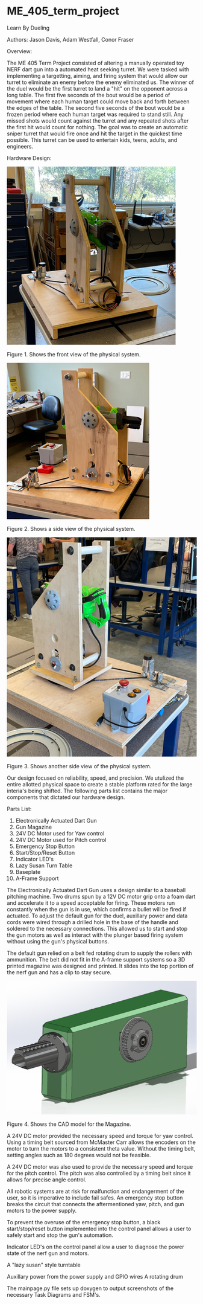 # ME_405_term_project

Learn By Dueling

Authors: Jason Davis, Adam Westfall, Conor Fraser


Overview:

The ME 405 Term Project consisted of altering a manually operated toy NERF dart gun into a automated heat seeking turret.
We were tasked with implementing a targetting, aiming, and firing system that would allow our turret to eliminate an enemy before the enemy eliminated us. 
The winner of the duel would be the first turret to land a "hit" on the opponent across a long table.
The first five seconds of the bout would be a period of movement where each human target could move back and forth between the edges of the table.
The second five seconds of the bout would be a frozen period where each human target was required to stand still.
Any missed shots would count against the turret and any repeated shots after the first hit would count for nothing.
The goal was to create an automatic sniper turret that would fire once and hit the target in the quickest time possible.
This turret can be used to entertain kids, teens, adults, and engineers.


Hardware Design:


![Alt text, alt right, alt left](md_front_view_png.png)

Figure 1. Shows the front view of the physical system.

![Alt text, alt right, alt left](md_side_view_1_png.png)

Figure 2. Shows a side view of the physical system.

![Alt text, alt right, alt left](md_side_view_2_png.png)

Figure 3. Shows another side view of the physical system.


Our design focused on reliability, speed, and precision.
We utulized the entire allotted physical space to create a stable platform rated for the large interia's being shifted.
The following parts list contains the major components that dictated our hardware design.


Parts List:
1.	Electronically Actuated Dart Gun
2.	Gun Magazine
3.	24V DC Motor used for Yaw control
4.	24V DC Motor used for Pitch control
5.	Emergency Stop Button
6.	Start/Stop/Reset Button
7.	Indicator LED's
8.	Lazy Susan Turn Table
9.	Baseplate
10.	A-Frame Support


The Electronically Actuated Dart Gun uses a design similar to a baseball pitching machine.
Two drums spun by a 12V DC motor grip onto a foam dart and accelerate it to a speed acceptable for firing.
These motors run constantly when the gun is in use, which confirms a bullet will be fired if actuated.
To adjust the default gun for the duel, auxillary power and data cords were wired through a drilled hole in the base of the handle and soldered to the necessary connections. 
This allowed us to start and stop the gun motors as well as interact with the plunger based firing system without using the gun's physical buttons.


The default gun relied on a belt fed rotating drum to supply the rollers with ammunition.
The belt did not fit in the A-frame support systems so a 3D printed magazine was designed and printed.
It slides into the top portion of the nerf gun and has a clip to stay secure. 

![Alt text, alt right, alt left](CAD_Gun.png)

Figure 4. Shows the CAD model for the Magazine.


A 24V DC motor provided the necessary speed and torque for yaw control.
Using a timing belt sourced from McMaster Carr allows the encoders on the motor to turn the motors to a consistent theta value.
Without the timing belt, setting angles such as 180 degrees would not be feasible.


A 24V DC motor was also used to provide the necessary speed and torque for the pitch control.
The pitch was also controlled by a timing belt since it allows for precise angle control.


All robotic systems are at risk for malfunction and endangerment of the user, so it is imperative to include fail safes.
An emergency stop button breaks the circuit that connects the aftermentioned yaw, pitch, and gun motors to the power supply.


To prevent the overuse of the emergency stop button, a black start/stop/reset button implemented into the control panel allows a user to safely start and stop the gun's automation.


Indicator LED's on the control panel allow a user to diagnose the power state of the nerf gun and motors.


A "lazy susan" style turntable	








Auxillary power from the power supply and GPIO wires 
A rotating drum 
	



The mainpage.py file sets up doxygen to output screenshots of the necessary Task Diagrams and FSM's.
